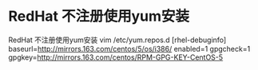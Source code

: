 # RedHat 不注册使用yum安装


RedHat 不注册使用yum安装
vim /etc/yum.repos.d
[rhel-debuginfo]
baseurl=http://mirrors.163.com/centos/5/os/i386/
enabled=1
gpgcheck=1
gpgkey=http://mirrors.163.com/centos/RPM-GPG-KEY-CentOS-5
